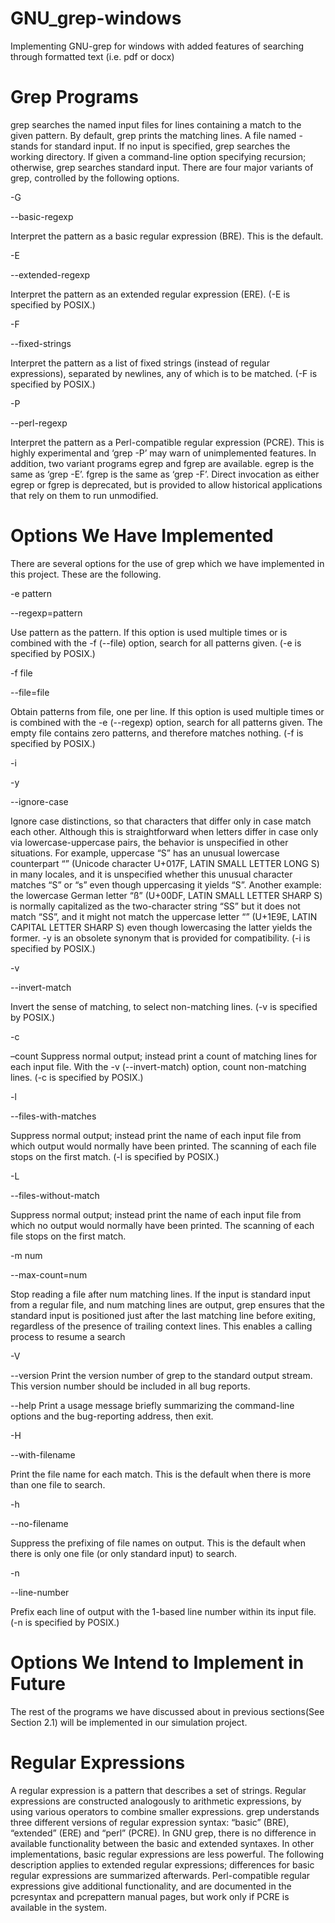 # GNU_grep-windows
Implementing GNU-grep for windows with added features of searching through formatted text (i.e. pdf or docx)
# Grep Programs
grep searches the named input files for lines containing a match to the given pattern. By
default, grep prints the matching lines. A file named - stands for standard input. If no input
is specified, grep searches the working directory. If given a command-line option specifying
recursion; otherwise, grep searches standard input. There are four major variants of grep,
controlled by the following options.

-G

--basic-regexp

Interpret the pattern as a basic regular expression (BRE). This is the default.

-E

--extended-regexp

Interpret the pattern as an extended regular expression (ERE). (-E is specified
by POSIX.)

-F

--fixed-strings

Interpret the pattern as a list of fixed strings (instead of regular expressions),
separated by newlines, any of which is to be matched. (-F is specified by POSIX.)

-P

--perl-regexp

Interpret the pattern as a Perl-compatible regular expression (PCRE). This is
highly experimental and ‘grep -P’ may warn of unimplemented features.
In addition, two variant programs egrep and fgrep are available. egrep is the same as ‘grep -E’. fgrep is the same as ‘grep -F’. Direct invocation as either egrep or fgrep is deprecated, but is provided to allow historical applications that rely on them to run unmodified.

# Options We Have Implemented

There are several options for the use of grep which we have implemented in this project. These are the following.

-e pattern

--regexp=pattern

Use pattern as the pattern. If this option is used multiple times or is combined with the -f (--file) option, search for all patterns given. (-e is specified by POSIX.)

-f file 

--file=file

Obtain patterns from file, one per line. If this option is used multiple times or is combined with the -e (--regexp) option, search for all patterns given. The empty file contains zero patterns, and therefore matches nothing. (-f is specified by POSIX.)

-i 

-y 

--ignore-case

Ignore case distinctions, so that characters that differ only in case match each other. Although this is straightforward when letters differ in case only via lowercase-uppercase pairs, the behavior is unspecified in other situations. For example, uppercase “S” has an unusual lowercase counterpart “” (Unicode character U+017F, LATIN SMALL LETTER LONG S) in many locales, and it is unspecified whether this unusual character matches “S” or “s” even though uppercasing it yields “S”. Another example: the lowercase German letter “ß” (U+00DF, LATIN SMALL LETTER SHARP S) is normally capitalized as the two-character string “SS” but it does not match “SS”, and it might not match the uppercase letter “” (U+1E9E, LATIN CAPITAL LETTER SHARP S) even though lowercasing the latter yields the former. -y is an obsolete synonym that is provided for compatibility. (-i is specified by POSIX.)

-v  

--invert-match

Invert the sense of matching, to select non-matching lines. (-v is specified by POSIX.)

-c 

–count	Suppress normal output; instead print a count of matching lines for each input file. With the -v (--invert-match) option, count non-matching lines. (-c is specified by POSIX.)

-l 

--files-with-matches

Suppress normal output; instead print the name of each input file from which output would normally have been printed. The scanning of each file stops on the first match. (-l is specified by POSIX.)

-L 

--files-without-match

Suppress normal output; instead print the name of each input file from which no output would normally have been printed. The scanning of each file stops on the first match.

-m num

--max-count=num

Stop reading a file after num matching lines. If the input is standard input
from a regular file, and num matching lines are output, grep ensures that
the standard input is positioned just after the last matching line before exiting,
regardless of the presence of trailing context lines. This enables a calling process
to resume a search

-V 

--version	Print the version number of grep to the standard output stream. This version number should be included in all bug reports.

--help 	Print a usage message briefly summarizing the command-line options and the bug-reporting address, then exit.


-H

--with-filename

Print the file name for each match. This is the default when there is more than
one file to search.

-h

--no-filename

Suppress the prefixing of file names on output. This is the default when there
is only one file (or only standard input) to search.

-n

--line-number

Prefix each line of output with the 1-based line number within its input file.
(-n is specified by POSIX.)

# Options We Intend to Implement in Future

The rest of the programs we have discussed about in previous sections(See Section 2.1) will be implemented in our simulation project.

# Regular Expressions
A regular expression is a pattern that describes a set of strings. Regular expressions are
constructed analogously to arithmetic expressions, by using various operators to combine
smaller expressions. grep understands three different versions of regular expression syntax: “basic” (BRE), “extended” (ERE) and “perl” (PCRE). In GNU grep, there is no
difference in available functionality between the basic and extended syntaxes. In other implementations, basic regular expressions are less powerful. The following description applies
to extended regular expressions; differences for basic regular expressions are summarized
afterwards. Perl-compatible regular expressions give additional functionality, and are documented in the pcresyntax and pcrepattern manual pages, but work only if PCRE is
available in the system.
